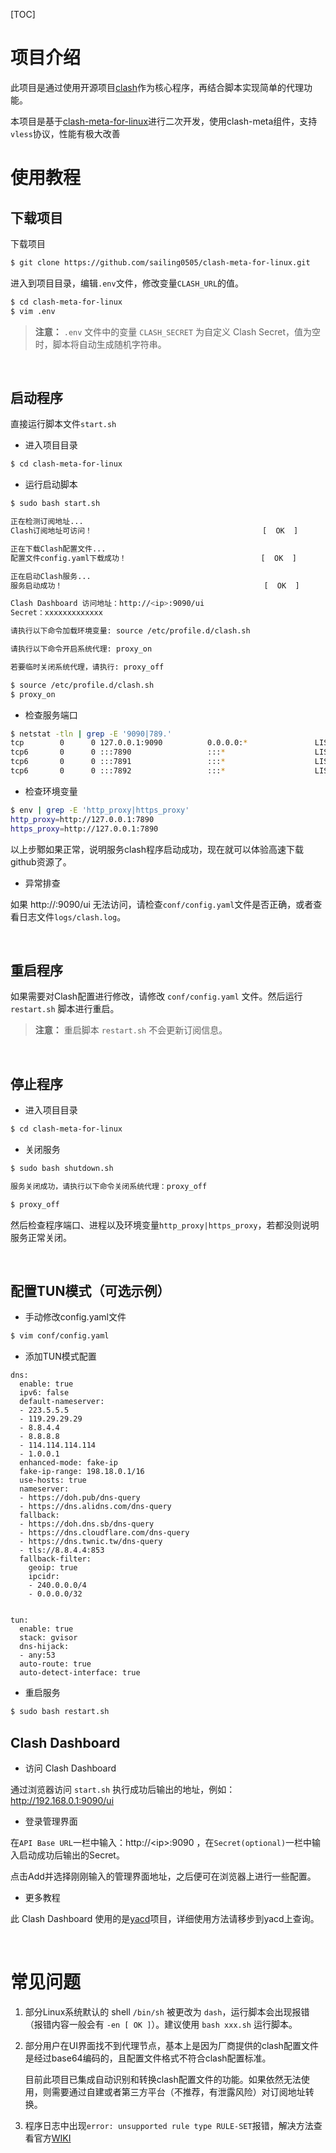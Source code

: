 [TOC]

# 项目介绍

此项目是通过使用开源项目[clash](https://github.com/Dreamacro/clash)作为核心程序，再结合脚本实现简单的代理功能。

本项目是基于[clash-meta-for-linux](https://github.com/wnlen/clash-meta-for-linux)进行二次开发，使用clash-meta组件，支持`vless`协议，性能有极大改善

# 使用教程

## 下载项目

下载项目

```bash
$ git clone https://github.com/sailing0505/clash-meta-for-linux.git
```

进入到项目目录，编辑`.env`文件，修改变量`CLASH_URL`的值。

```bash
$ cd clash-meta-for-linux
$ vim .env
```

> **注意：** `.env` 文件中的变量 `CLASH_SECRET` 为自定义 Clash Secret，值为空时，脚本将自动生成随机字符串。

<br>

## 启动程序

直接运行脚本文件`start.sh`

- 进入项目目录

```bash
$ cd clash-meta-for-linux
```

- 运行启动脚本

```bash
$ sudo bash start.sh

正在检测订阅地址...
Clash订阅地址可访问！                                      [  OK  ]

正在下载Clash配置文件...
配置文件config.yaml下载成功！                              [  OK  ]

正在启动Clash服务...
服务启动成功！                                             [  OK  ]

Clash Dashboard 访问地址：http://<ip>:9090/ui
Secret：xxxxxxxxxxxxx

请执行以下命令加载环境变量: source /etc/profile.d/clash.sh

请执行以下命令开启系统代理: proxy_on

若要临时关闭系统代理，请执行: proxy_off

```

```bash
$ source /etc/profile.d/clash.sh
$ proxy_on
```

- 检查服务端口

```bash
$ netstat -tln | grep -E '9090|789.'
tcp        0      0 127.0.0.1:9090          0.0.0.0:*               LISTEN     
tcp6       0      0 :::7890                 :::*                    LISTEN     
tcp6       0      0 :::7891                 :::*                    LISTEN     
tcp6       0      0 :::7892                 :::*                    LISTEN
```

- 检查环境变量

```bash
$ env | grep -E 'http_proxy|https_proxy'
http_proxy=http://127.0.0.1:7890
https_proxy=http://127.0.0.1:7890
```

以上步鄹如果正常，说明服务clash程序启动成功，现在就可以体验高速下载github资源了。

- 异常排查

如果 http://<ip>:9090/ui 无法访问，请检查`conf/config.yaml`文件是否正确，或者查看日志文件`logs/clash.log`。

<br>

## 重启程序

如果需要对Clash配置进行修改，请修改 `conf/config.yaml` 文件。然后运行 `restart.sh` 脚本进行重启。

> **注意：**
> 重启脚本 `restart.sh` 不会更新订阅信息。

<br>

## 停止程序

- 进入项目目录

```bash
$ cd clash-meta-for-linux
```

- 关闭服务

```bash
$ sudo bash shutdown.sh

服务关闭成功，请执行以下命令关闭系统代理：proxy_off

```

```bash
$ proxy_off
```

然后检查程序端口、进程以及环境变量`http_proxy|https_proxy`，若都没则说明服务正常关闭。


<br>

## 配置TUN模式（可选示例）
- 手动修改config.yaml文件

```bash
$ vim conf/config.yaml
```

- 添加TUN模式配置

```text
dns:
  enable: true
  ipv6: false
  default-nameserver:
  - 223.5.5.5
  - 119.29.29.29
  - 8.8.4.4
  - 8.8.8.8
  - 114.114.114.114
  - 1.0.0.1
  enhanced-mode: fake-ip
  fake-ip-range: 198.18.0.1/16
  use-hosts: true
  nameserver:
  - https://doh.pub/dns-query
  - https://dns.alidns.com/dns-query
  fallback:
  - https://doh.dns.sb/dns-query
  - https://dns.cloudflare.com/dns-query
  - https://dns.twnic.tw/dns-query
  - tls://8.8.4.4:853
  fallback-filter:
    geoip: true
    ipcidr:
    - 240.0.0.0/4
    - 0.0.0.0/32

      
tun:
  enable: true
  stack: gvisor
  dns-hijack:
  - any:53
  auto-route: true
  auto-detect-interface: true

```

- 重启服务

```bash
$ sudo bash restart.sh
```


## Clash Dashboard

- 访问 Clash Dashboard

通过浏览器访问 `start.sh` 执行成功后输出的地址，例如：http://192.168.0.1:9090/ui

- 登录管理界面

在`API Base URL`一栏中输入：http://\<ip\>:9090 ，在`Secret(optional)`一栏中输入启动成功后输出的Secret。

点击Add并选择刚刚输入的管理界面地址，之后便可在浏览器上进行一些配置。

- 更多教程

此 Clash Dashboard 使用的是[yacd](https://github.com/haishanh/yacd)项目，详细使用方法请移步到yacd上查询。


<br>

# 常见问题

1. 部分Linux系统默认的 shell `/bin/sh` 被更改为 `dash`，运行脚本会出现报错（报错内容一般会有 `-en [ OK ]`）。建议使用 `bash xxx.sh` 运行脚本。

2. 部分用户在UI界面找不到代理节点，基本上是因为厂商提供的clash配置文件是经过base64编码的，且配置文件格式不符合clash配置标准。

   目前此项目已集成自动识别和转换clash配置文件的功能。如果依然无法使用，则需要通过自建或者第三方平台（不推荐，有泄露风险）对订阅地址转换。
   
3. 程序日志中出现`error: unsupported rule type RULE-SET`报错，解决方法查看官方[WIKI](https://github.com/Dreamacro/clash/wiki/FAQ#error-unsupported-rule-type-rule-set)

